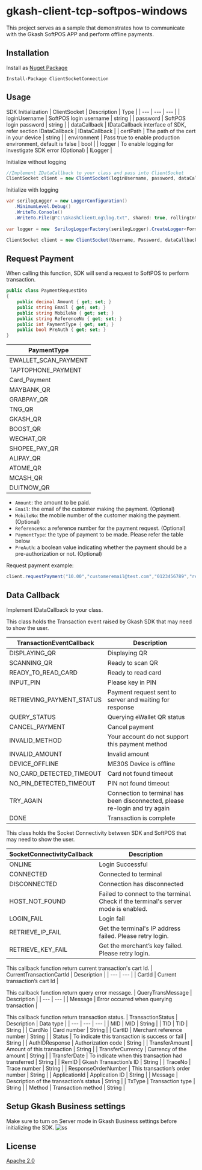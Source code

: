 # gkash-client-tcp-softpos-windows
This project serves as a sample that demonstrates how to communicate with the Gkash SoftPOS APP and perform offline payments.

## Installation

Install as [Nuget Package](https://www.nuget.org/packages/ClientSocketConnection)

```
Install-Package ClientSocketConnection
```

## Usage
SDK Initialization
| ClientSocket | Description | Type |
| --- | --- | --- |
| loginUsername | SoftPOS login username | string |
| password | SoftPOS login password | string |
| dataCallback | IDataCallback interface of SDK, refer section IDataCallback | IDataCallback |
| certPath | The path of the cert in your device | string |
| environment | Pass true to enable production environment, default is false | bool |
| logger | To enable logging for investigate SDK error (Optional) | ILogger |

Initialize without logging
```csharp
//Implement IDataCallback to your class and pass into ClientSocket
ClientSocket client = new ClientSocket(loginUsername, password, dataCallback, certPath, environment);
```
Initialize with logging
```csharp
var serilogLogger = new LoggerConfiguration()
   .MinimumLevel.Debug()
   .WriteTo.Console()
   .WriteTo.File(@"C:\GkashClientLog\log.txt", shared: true, rollingInterval: RollingInterval.Month).CreateLogger();
                    
var logger = new  SerilogLoggerFactory(serilogLogger).CreateLogger<Form1>();

ClientSocket client = new ClientSocket(Username, Password, dataCallback, certPath, Environment, logger);
```

## Request Payment

When calling this function, SDK will send a request to SoftPOS to perform transaction.

```csharp
public class PaymentRequestDto
{
    public decimal Amount { get; set; }
    public string Email { get; set; }
    public string MobileNo { get; set; }
    public string ReferenceNo { get; set; }
    public int PaymentType { get; set; }
    public bool PreAuth { get; set; }
}
```

| PaymentType |
| --- |
| EWALLET_SCAN_PAYMENT |
| TAPTOPHONE_PAYMENT |
| Card_Payment |
| MAYBANK_QR |
| GRABPAY_QR |
| TNG_QR |
| GKASH_QR |
| BOOST_QR |
| WECHAT_QR |
| SHOPEE_PAY_QR |
| ALIPAY_QR |
| ATOME_QR |
| MCASH_QR |
| DUITNOW_QR |

- `Amount`: the amount to be paid.
- `Email`: the email of the customer making the payment. (Optional)
- `MobileNo`: the mobile number of the customer making the payment. (Optional)
- `ReferenceNo`: a reference number for the payment request. (Optional)
- `PaymentType`: the type of payment to be made. Please refer the table below
- `PreAuth`: a boolean value indicating whether the payment should be a pre-authorization or not. (Optional)

Request payment example:
```csharp
client.requestPayment("10.00","customeremail@test.com","0123456789","refnum123", PaymentType.Card_Payment, false);
```

## Data Callback

Implement IDataCallback to your class.

This class holds the Transaction event raised by Gkash SDK that may need to show the user.

| TransactionEventCallback | Description |
| --- | --- |
| DISPLAYING_QR | Displaying QR |
| SCANNING_QR | Ready to scan QR |
| READY_TO_READ_CARD | Ready to read card |
| INPUT_PIN | Please key in PIN |
| RETRIEVING_PAYMENT_STATUS | Payment request sent to server and waiting for response |
| QUERY_STATUS | Querying eWallet QR status |
| CANCEL_PAYMENT | Cancel payment |
| INVALID_METHOD | Your account do not support this payment method |
| INVALID_AMOUNT | Invalid amount |
| DEVICE_OFFLINE | ME30S Device is offline |
| NO_CARD_DETECTED_TIMEOUT | Card not found timeout |
| NO_PIN_DETECTED_TIMEOUT | PIN not found timeout |
| TRY_AGAIN | Connection to terminal has been disconnected, please re-login and try again |
| DONE | Transaction is complete |

This class holds the Socket Connectivity between SDK and SoftPOS that may need to show the user.

| SocketConnectivityCallback | Description |
| --- | --- |
| ONLINE | Login Successful |
| CONNECTED | Connected to terminal |
| DISCONNECTED | Connection has disconnected |
| HOST_NOT_FOUND | Failed to connect to the terminal. Check if the terminal's server mode is enabled. |
| LOGIN_FAIL | Login fail |
| RETRIEVE_IP_FAIL | Get the terminal's IP address failed. Please retry login. |
| RETRIEVE_KEY_FAIL | Get the merchant’s key failed. Please retry login. |

This callback function return current transaction's cart Id.
| CurrentTransactionCartId | Description |
| --- | --- |
| CartId | Current transaction’s cart Id |

This callback function return query error message.
| QueryTransMessage | Description |
| --- | --- |
| Message | Error occurred when querying transaction |

This callback function return transaction status.
| TransactionStatus | Description | Data type |
| --- | --- | --- |
| MID | MID | String |
| TID | TID | String |
| CardNo | Card number | String |
| CartID | Merchant reference number | String |
| Status | To indicate this transaction is success or fail | String |
| AuthIDResponse | Authorization code | String |
| TransferAmount | Amount of this transaction | String |
| TransferCurrency | Currency of the amount | String |
| TransferDate | To indicate when this transaction had transferred | String |
| RemID | Gkash Transaction’s ID | String |
| TraceNo | Trace number | String |
| ResponseOrderNumber | This transaction’s order number | String |
| ApplicationId | Application ID | String |
| Message | Description of the transaction’s status | String |
| TxType | Transaction type | String |
| Method | Transaction method | String |

## Setup Gkash Business settings

Make sure to turn on Server mode in Gkash Business settings before initializing the SDK.
![ss](https://github.com/gkashmy/gkash-client-tcp-softpos-windows/assets/72077476/039f3517-12db-468d-b800-aee0293a1361)

## License
[Apache 2.0](https://choosealicense.com/licenses/apache-2.0/)
